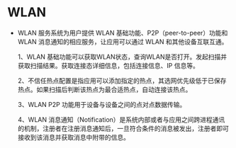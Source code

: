 # WLAN<a name="ZH-CN_TOPIC_0000001127136597"></a>

-   WLAN 服务系统为用户提供 WLAN 基础功能、P2P（peer-to-peer）功能和 WLAN 消息通知的相应服务，让应用可以通过 WLAN 和其他设备互联互通。

    1、WLAN 基础功能可以获取WLAN状态，查询WLAN是否打开。发起扫描并获取扫描结果。获取连接态详细信息，包括连接信息、IP 信息等。

    2、不信任热点配置是指应用可以添加指定的热点，其选网优先级低于已保存热点。如果扫描后判断该热点为最合适热点，自动连接该热点。

    3、WLAN P2P 功能用于设备与设备之间的点对点数据传输。

    4、WLAN 消息通知（Notification）是系统内部或者与应用之间跨进程通讯的机制，注册者在注册消息通知后，一旦符合条件的消息被发出，注册者即可接收到该消息并获取消息中附带的信息。
